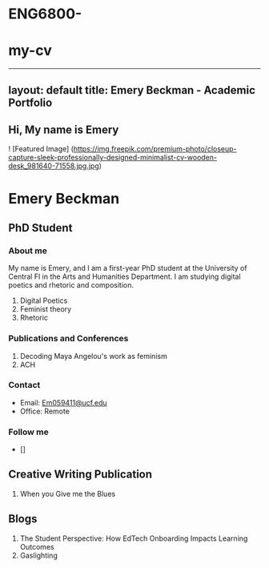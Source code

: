 # ENG6800-
# my-cv
---
layout: default
title: Emery Beckman - Academic Portfolio
---
## Hi, My name is Emery

! [Featured Image] (https://img.freepik.com/premium-photo/closeup-capture-sleek-professionally-designed-minimalist-cv-wooden-desk_981640-71558.jpg.jpg)


# Emery Beckman
## PhD Student

### About me
My name is Emery, and I am a first-year PhD student at the University of Central Fl in the Arts and Humanities Department. I am studying digital poetics and rhetoric and composition. 

1. Digital Poetics
2. Feminist theory
3. Rhetoric 


### Publications and Conferences 
1. Decoding Maya Angelou's work as feminism
2. ACH

### Contact

- Email: Em059411@ucf.edu
- Office: Remote 

### Follow me

- []

## Creative Writing Publication

1. When you Give me the Blues 

## Blogs 
1. The Student Perspective: How EdTech Onboarding Impacts Learning Outcomes
2. Gaslighting 
